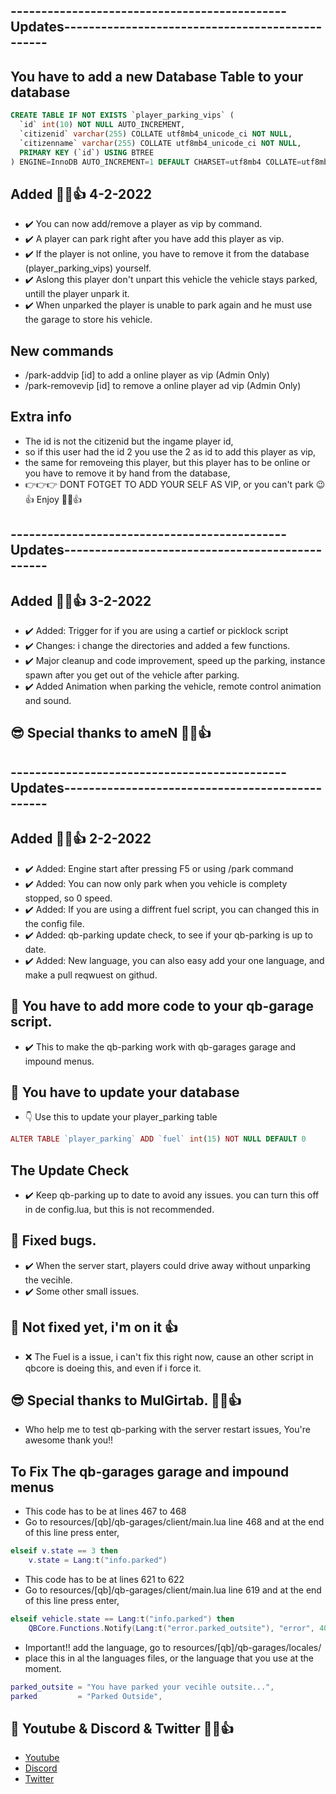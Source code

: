 ## ---------------------------------------------Updates------------------------------------------------

## You have to add a new Database Table to your database
```sql
CREATE TABLE IF NOT EXISTS `player_parking_vips` (
  `id` int(10) NOT NULL AUTO_INCREMENT,
  `citizenid` varchar(255) COLLATE utf8mb4_unicode_ci NOT NULL,
  `citizenname` varchar(255) COLLATE utf8mb4_unicode_ci NOT NULL,
  PRIMARY KEY (`id`) USING BTREE
) ENGINE=InnoDB AUTO_INCREMENT=1 DEFAULT CHARSET=utf8mb4 COLLATE=utf8mb4_unicode_ci ROW_FORMAT=DYNAMIC;
```
## Added 👊😉👍 4-2-2022
- ✔️ You can now add/remove a player as vip by command.
- ✔️ A player can park right after you have add this player as vip.
- ✔️ If the player is not online, you have to remove it from the database (player_parking_vips) yourself.
- ✔️ Aslong this player don't unpart this vehicle the vehicle stays parked, untill the player unpark it.
- ✔️ When unparked the player is unable to park again and he must use the garage to store his vehicle.

## New commands
- /park-addvip [id] to add a online player as vip       (Admin Only)
- /park-removevip [id] to remove a online player ad vip (Admin Only)

## Extra info
- The id is not the citizenid but the ingame player id,
- so if this user had the id 2 you use the 2 as id to add this player as vip,
- the same for removeing this player, but this player has to be online or you have to remove it by hand from the database,
- 👉👉👉 DONT FOTGET TO ADD YOUR SELF AS VIP, or you can't park 😉👍
Enjoy 👊😉👍


## ---------------------------------------------Updates------------------------------------------------
## Added 👊😉👍 3-2-2022
- ✔️ Added: Trigger for if you are using a cartief or picklock script
- ✔️ Changes: i change the directories and added a few functions.
- ✔️ Major cleanup and code improvement, speed up the parking, instance spawn after you get out of the vehicle after parking.
- ✔️ Added Animation when parking the vehicle, remote control animation and sound.

## 😎 Special thanks to ameN 👊😉👍

## ---------------------------------------------Updates------------------------------------------------

## Added 👊😉👍 2-2-2022
- ✔️ Added: Engine start after pressing F5 or using /park command
- ✔️ Added: You can now only park when you vehicle is complety stopped, so 0 speed.
- ✔️ Added: If you are using a diffrent fuel script, you can changed this in the config file. 
- ✔️ Added: qb-parking update check, to see if your qb-parking is up to date.
- ✔️ Added: New language, you can also easy add your one language, and make a pull reqwuest on githud.

## 🥵 You have to add more code to your qb-garage script.
- ✔️ This to make the qb-parking work with qb-garages garage and impound menus.

## 🥵 You have to update your database 
- 👇 Use this to update your player_parking table
```php
ALTER TABLE `player_parking` ADD `fuel` int(15) NOT NULL DEFAULT 0
```

## The Update Check
- ✔️ Keep qb-parking up to date to avoid any issues. you can turn this off in de config.lua, but this is not recommended.

## 🐞 Fixed bugs.
- ✔️ When the server start, players could drive away without unparking the vecihle.
- ✔️ Some other small issues.

## 🤬 Not fixed yet, i'm on it 👍
- ❌ The Fuel is a issue, i can't fix this right now, cause an other script in qbcore is doeing this, and even if i force it.

## 😎 Special thanks to MulGirtab. 👊😉👍
- Who help me to test qb-parking with the server restart issues, You're awesome thank you!!


## To Fix The qb-garages garage and impound menus
- This code has to be at lines 467 to 468 
- Go to resources/[qb]/qb-garages/client/main.lua line 468 and at the end of this line press enter,
```lua
elseif v.state == 3 then                                                   -- this has to be on line 467
    v.state = Lang:t("info.parked")                                        -- this has to be on line 468
```

- This code has to be at lines 621 to 622
- Go to resources/[qb]/qb-garages/client/main.lua line 619 and at the end of this line press enter,
```lua
elseif vehicle.state == Lang:t("info.parked") then                         -- this has to be on line 621
    QBCore.Functions.Notify(Lang:t("error.parked_outsite"), "error", 4000) -- this has to be on line 622
```

- Important!! add the language, go to resources/[qb]/qb-garages/locales/
- place this in al the languages files, or the language that you use at the moment.
```lua
parked_outsite = "You have parked your vecihle outsite...",                -- this wil be line 11 in every language file
parked         = "Parked Outside",                                         -- this wil be line 23 in every language file
```

## 🙈 Youtube & Discord & Twitter 👊😉👍
- [Youtube](https://www.youtube.com/channel/UC6431XeIqHjswry5OYtim0A)
- [Discord](https://discord.gg/cEMSeE9dgS)
- [Twitter](https://twitter.com/madhouse1979)
